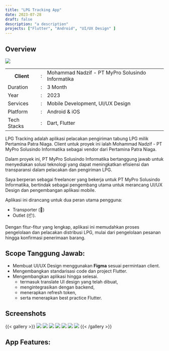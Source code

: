 ```yaml
---
title: "LPG Tracking App"
date: 2023-07-28
draft: false
description: "a description"
projects: ["Flutter", "Android", "UI/UX Design" ]
---
```


## Overview
<img src="featured.png" />

<table class="table-auto text-left text-base min-w-full">
    <tbody>
      <tr class="border-b py-2">
        <th scope="row" class="font-bold">Client</th>
        <td class="font-bold">:</td>
        <td class="py-2">Mohammad Nadzif -  PT MyPro Solusindo Informatika </td>
      </tr>
      <tr class="border-b py-2">
        <td class="font-bold">Duration</td>
        <td class="font-bold">:</td>
        <td class="py-2">3 Month</td>
      </tr>
      <tr class="border-b py-2">
        <td class="font-bold">Year</td>
        <td class="font-bold">:</td>
        <td class="py-2">2023</td>
      </tr>
      <tr class="border-b py-2">
        <td class="font-bold">Services</td>
        <td class="font-bold">:</td>
        <td class="py-2">
          Mobile Development, UI/UX Design
          </td>
      </tr>
      <tr class="border-b py-2">
        <td class="font-bold">Platform</td>
        <td class="font-bold">:</td>
        <td class="py-2">
          Android & iOS
          </td>
      </tr>        
      <tr class="border-b py-2">
        <td class="font-bold">Tech Stacks</td>
        <td class="font-bold">:</td>
        <td class="py-2">
          Dart, Flutter
          </td>
      </tr>        
    </tbody>
  </table>

LPG Tracking adalah aplikasi pelacakan pengiriman tabung LPG milik Pertamina Patra Niaga. Client untuk proyek ini ialah Mohammad Nadzif - PT MyPro Solusindo Informatika sebagai vendor dari Pertamina Patra Niaga. 

Dalam proyek ini, PT MyPro Solusindo Informatika bertanggung jawab untuk menyediakan solusi teknologi yang dapat meningkatkan efisiensi dan transparansi dalam pelacakan dan pengiriman LPG. 

Saya berperan sebagai freelancer yang bekerja untuk PT MyPro Solusindo Informatika, bertindak sebagai pengembang utama untuk merancang UI/UX Design dan pengembangan aplikasi mobile.

Aplikasi ini dirancang untuk dua peran utama pengguna: 
- Transporter (🚚)
- Outlet (📦). 
   
Dengan fitur-fitur yang lengkap, aplikasi ini memudahkan proses pengelolaan dan pelacakan distribusi LPG, mulai dari pengelolaan pesanan hingga konfirmasi penerimaan barang. 

## Scope Tanggung Jawab:
- Membuat UI/UX Design menggunakan **Figma** sesuai permintaan client.
- Mengembangkan standarisasi code dan project Flutter.
- Mengembangkan aplikasi hingga selesai.
  - termasuk translate UI design yang telah dibuat, 
  - mengintegrasikan dengan backend, 
  - menerapkan refresh token, 
  - serta menerapkan best practice Flutter.


## Screenshots

{{< gallery >}}
  <img src="img/lpg_tracking_1.png" class="grid-w50" />
  <img src="img/lpg_tracking_2.png" class="grid-w50" />
  <img src="img/lpg_tracking_3.png" class="grid-w50" />
  <img src="img/lpg_tracking_4.png" class="grid-w50" />
  <img src="img/lpg_tracking_5.png" class="grid-w50" />
  <img src="img/lpg_tracking_6.png" class="grid-w50" />
  <img src="img/lpg_tracking_7.png" class="grid-w50" />
{{< /gallery >}}

## App Features:
